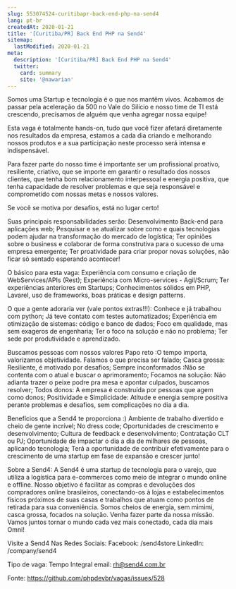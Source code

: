 ```yaml
---
slug: 553074524-curitibapr-back-end-php-na-send4
lang: pt-br
createdAt: 2020-01-21
title: '[Curitiba/PR] Back End PHP na Send4'
sitemap:
  lastModified: 2020-01-21
meta:
  description: '[Curitiba/PR] Back End PHP na Send4'
  twitter:
    card: summary
    site: '@nawarian'
---
```


Somos uma Startup e tecnologia é o que nos mantêm vivos. Acabamos de passar pela aceleração da 500 no Vale do Silício e nosso time de TI está crescendo, precisamos de alguém que venha agregar nossa equipe!

Esta vaga é totalmente hands-on, tudo que você fizer afetará diretamente nos resultados da empresa, estamos a cada dia criando e melhorando nossos produtos e a sua participação neste processo será intensa e indispensável.

Para fazer parte do nosso time é importante ser um profissional proativo, resiliente, criativo, que se importe em garantir o resultado dos nossos clientes, que tenha bom relacionamento interpessoal e energia positiva, que tenha capacidade de resolver problemas e que seja responsável e comprometido com nossas metas e nossos valores.

Se você se motiva por desafios, está no lugar certo!

Suas principais responsabilidades serão:
Desenvolvimento Back-end para aplicações web;
Pesquisar e se atualizar sobre como e quais tecnologias podem ajudar na transformação do mercado de logística;
Ter opiniões sobre o business e colaborar de forma construtiva para o sucesso de uma empresa emergente;
Ter proatividade para criar propor novas soluções, não ficar só sentado esperando acontecer!

O básico para esta vaga:
Experiência com consumo e criação de WebServices/APIs (Rest);
Experiência com Micro-services - Agil/Scrum;
Ter experiências anteriores em Startups;
Conhecimentos sólidos em PHP, Lavarel, uso de frameworks, boas práticas e design patterns.

O que a gente adoraria ver (vale pontos extras!!!):
Conhece e já trabalhou com python;
Já teve contato com testes automatizados;
Experiência em otimização de sistemas: código e banco de dados;
Foco em qualidade, mas sem exageros de engenharia;
Ter o foco na solução e não no problema;
Ter sede por produtividade e aprendizado.

Buscamos pessoas com nossos valores
Papo reto :O tempo importa, valorizamos objetividade. Falamos o que precisa ser falado;
Casca grossa: Resiliente, é motivado por desafios;
Sempre inconformados :Não se contenta com o atual e buscar o aprimoramento;
Focamos na solução: Não adianta trazer o peixe podre pra mesa e apontar culpados, buscamos resolver;
Todos donos: A empresa é construída por pessoas que agem como donos;
Positividade e Simplicidade: Atitude e energia sempre positiva perante problemas e desafios, sem complicações no dia a dia.

Benefícios que a Send4 te proporciona :)
Ambiente de trabalho divertido e cheio de gente incrível;
No dress code;
Oportunidades de crescimento e desenvolvimento;
Cultura de feedback e desenvolvimento;
Contratação CLT ou PJ;
Oportunidade de impactar o dia a dia de milhares de pessoas, aplicando tecnologia;
Terá a oportunidade de contribuir efetivamente para o crescimento de uma startup em fase de expansão e crescer junto!

Sobre a Send4:
A Send4 é uma startup de tecnologia para o varejo, que utiliza a logística para e-commerces como meio de integrar o mundo online e offline. Nosso objetivo é facilitar as compras e devoluções dos compradores online brasileiros, conectando-os à lojas e estabelecimentos físicos próximos de suas casas e trabalhos que atuam como pontos de retirada para sua conveniência. Somos cheios de energia, sem mimimi, casca grossa, focados na solução. Venha fazer parte da nossa missão. Vamos juntos tornar o mundo cada vez mais conectado, cada dia mais Omni!

Visite a Send4 Nas Redes Sociais:
Facebook: /send4store
LinkedIn: /company/send4

Tipo de vaga: Tempo Integral
email: rh@send4.com.br

Fonte: https://github.com/phpdevbr/vagas/issues/528